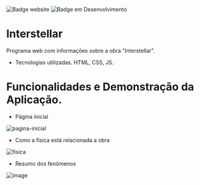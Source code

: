 
![Badge website](https://img.shields.io/website?url=https%3A%2F%2Fgithub.com%2Fmarczlle%2FInterstellar&color=RED&style=for-the-badge) ![Badge em Desenvolvimento](http://img.shields.io/static/v1?label=STATUS&message=EM%20DESENVOLVIMENTO&color=GREEN&style=for-the-badge)

# Interstellar
Programa web com informações sobre a obra "Interstellar".

* Tecnologias utilizadas.
      HTML, CSS, JS.

# Funcionalidades e Demonstração da Aplicação.

 * Página inicial

![pagina-inicial](https://github.com/marczlle/Interstellar/assets/131879933/8abe1721-093b-46b0-a8d5-089972359693)

 * Como a física está relacionada a obra

![fisica](https://github.com/marczlle/Interstellar/assets/131879933/d0946bcc-dd88-429d-962d-e9c525281caf)

 * Resumo dos fenômenos

![image](https://github.com/marczlle/Interstellar/assets/131879933/67ff5aa8-d68d-4715-a520-3dbc2262837d)




